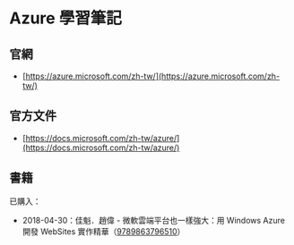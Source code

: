 # Azure 學習筆記

## 官網

* [https://azure.microsoft.com/zh-tw/](https://azure.microsoft.com/zh-tw/)

## 官方文件

* [https://docs.microsoft.com/zh-tw/azure/](https://docs.microsoft.com/zh-tw/azure/)

## 書籍

已購入：

* 2018-04-30：佳魁．趙偉 - 微軟雲端平台也一樣強大：用 Windows Azure 開發 WebSites 實作精華（[9789863796510](https://www.tenlong.com.tw/products/9789863796510)）



